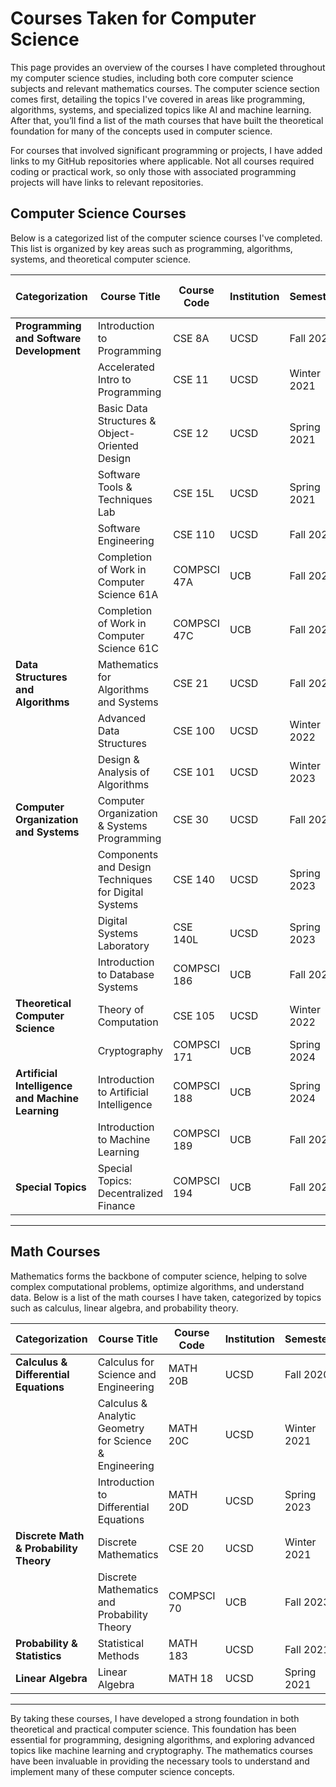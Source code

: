 # Courses Taken for Computer Science

This page provides an overview of the courses I have completed throughout my computer science studies, including both core computer science subjects and relevant mathematics courses. The computer science section comes first, detailing the topics I've covered in areas like programming, algorithms, systems, and specialized topics like AI and machine learning. After that, you’ll find a list of the math courses that have built the theoretical foundation for many of the concepts used in computer science.

For courses that involved significant programming or projects, I have added links to my GitHub repositories where applicable. Not all courses required coding or practical work, so only those with associated programming projects will have links to relevant repositories. 

## Computer Science Courses

Below is a categorized list of the computer science courses I've completed. This list is organized by key areas such as programming, algorithms, systems, and theoretical computer science. 

| Categorization                            | Course Title                                                           | Course Code   | Institution | Semester            | GitHub Repository Link |
|-------------------------------------------|------------------------------------------------------------------------|---------------|-------------|---------------------|------------------------|
| **Programming and Software Development**  | Introduction to Programming                                            | CSE 8A        | UCSD        | Fall 2020           |                        |
|                                           | Accelerated Intro to Programming                                       | CSE 11        | UCSD        | Winter 2021         |                        |
|                                           | Basic Data Structures & Object-Oriented Design                         | CSE 12        | UCSD        | Spring 2021         |                        |
|                                           | Software Tools & Techniques Lab                                        | CSE 15L       | UCSD        | Spring 2021         |                        |
|                                           | Software Engineering                                                   | CSE 110       | UCSD        | Fall 2022           |                        |
|                                           | Completion of Work in Computer Science 61A                             | COMPSCI 47A   | UCB         | Fall 2023           |                        |
|                                           | Completion of Work in Computer Science 61C                             | COMPSCI 47C   | UCB         | Fall 2023           |                        |
| **Data Structures and Algorithms**        | Mathematics for Algorithms and Systems                                 | CSE 21        | UCSD        | Fall 2021           |                        |
|                                           | Advanced Data Structures                                               | CSE 100       | UCSD        | Winter 2022         |                        |
|                                           | Design & Analysis of Algorithms                                        | CSE 101       | UCSD        | Winter 2023         |                        |
| **Computer Organization and Systems**     | Computer Organization & Systems Programming                            | CSE 30        | UCSD        | Fall 2021           |                        |
|                                           | Components and Design Techniques for Digital Systems                   | CSE 140       | UCSD        | Spring 2023         |                        |
|                                           | Digital Systems Laboratory                                             | CSE 140L      | UCSD        | Spring 2023         |                        |
|                                           | Introduction to Database Systems                                       | COMPSCI 186   | UCB         | Fall 2023           |                        |
| **Theoretical Computer Science**          | Theory of Computation                                                  | CSE 105       | UCSD        | Winter 2022         |                        |
|                                           | Cryptography                                                           | COMPSCI 171   | UCB         | Spring 2024         |                        |
| **Artificial Intelligence and Machine Learning** | Introduction to Artificial Intelligence                              | COMPSCI 188   | UCB         | Spring 2024         |                        |
|                                           | Introduction to Machine Learning                                       | COMPSCI 189   | UCB         | Fall 2024           |                        |
| **Special Topics**                        | Special Topics: Decentralized Finance                                  | COMPSCI 194   | UCB         | Fall 2024           |                        |

---

## Math Courses

Mathematics forms the backbone of computer science, helping to solve complex computational problems, optimize algorithms, and understand data. Below is a list of the math courses I have taken, categorized by topics such as calculus, linear algebra, and probability theory.

| Categorization                       | Course Title                                                     | Course Code | Institution | Semester    |
|--------------------------------------|-------------------------------------------------------------------|-------------|-------------|-------------|
| **Calculus & Differential Equations**| Calculus for Science and Engineering                              | MATH 20B    | UCSD        | Fall 2020   |
|                                      | Calculus & Analytic Geometry for Science & Engineering             | MATH 20C    | UCSD        | Winter 2021 |
|                                      | Introduction to Differential Equations                            | MATH 20D    | UCSD        | Spring 2023 |
| **Discrete Math & Probability Theory**| Discrete Mathematics                                              | CSE 20      | UCSD        | Winter 2021 |
|                                      | Discrete Mathematics and Probability Theory                       | COMPSCI 70  | UCB         | Fall 2023   |
| **Probability & Statistics**         | Statistical Methods                                               | MATH 183    | UCSD        | Fall 2021   |
| **Linear Algebra**                   | Linear Algebra                                                    | MATH 18     | UCSD        | Spring 2021 |

---

By taking these courses, I have developed a strong foundation in both theoretical and practical computer science. This foundation has been essential for programming, designing algorithms, and exploring advanced topics like machine learning and cryptography. The mathematics courses have been invaluable in providing the necessary tools to understand and implement many of these computer science concepts.
